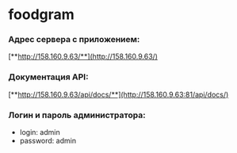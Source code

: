 # foodgram

### Адрес сервера с приложением:

[**http://158.160.9.63/**](http://158.160.9.63/)

### Документация API:

[**http://158.160.9.63/api/docs/**](http://158.160.9.63:81/api/docs/)

### Логин и пароль администратора:
- login: admin
- password: admin
